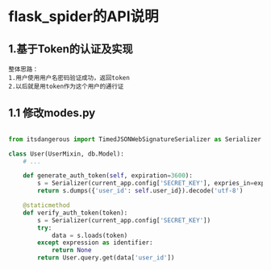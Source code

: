 # flask_spider的API说明

## 1.基于Token的认证及实现

    整体思路：
    1.用户使用用户名密码验证成功，返回token
    2.以后就是用token作为这个用户的通行证

## 1.1 修改modes.py

```python

from itsdangerous import TimedJSONWebSignatureSerializer as Serializer

class User(UserMixin, db.Model):
    # ...

    def generate_auth_token(self, expiration=3600):
        s = Serializer(current_app.config['SECRET_KEY'], expries_in=expiration)
        return s.dumps({'user_id': self.user_id}).decode('utf-8')

    @staticmethod
    def verify_auth_token(token):
        s = Serializer(current_app.config['SECRET_KEY'])
        try:
            data = s.loads(token)
        except expression as identifier:
            return None
        return User.query.get(data['user_id'])

```
